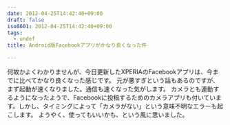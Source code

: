 ```yaml
---
date: 2012-04-25T14:42:40+09:00
draft: false
iso8601: 2012-04-25T14:42:40+09:00
tags:
  - undef
title: Android版Facebookアプリがかなり良くなった件

---
```


何故かよくわかりませんが、今日更新したXPERIAのFacebookアプリは、今までに比べてかなり良くなった感じです。
元が悪すぎという話もあるのですが、まず起動が速くなりました。通信も速くなった気がします。
カメラとも連動するようになったようで、Facebookに投稿するためのカメラアプリも付いています。しかし、タイミングによって「カメラがない」という意味不明なエラーも起こします。
ようやく、使ってもいいかも、という風に思いました。
    	